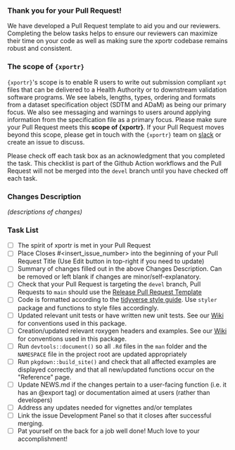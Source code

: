 ### Thank you for your Pull Request! 

We have developed a Pull Request template to aid you and our reviewers.  Completing the below tasks helps to ensure our reviewers can maximize their time on your code as well as making sure the xportr codebase remains robust and consistent.  

### The scope of `{xportr}`

`{xportr}`'s scope is to enable R users to write out submission compliant `xpt` files that can be delivered to a Health Authority or to downstream validation software programs.  We see labels, lengths, types, ordering and formats from a dataset specification object (SDTM and ADaM) as being our primary focus. We also see messaging and warnings to users around applying information from the specification file as a primary focus. Please make sure your Pull Request meets this **scope of {xportr}**. If your Pull Request moves beyond this scope, please get in touch with the `{xportr}` team on [slack](https://pharmaverse.slack.com/archives/C030EB2M4GM) or create an issue to discuss.

Please check off each task box as an acknowledgment that you completed the task. This checklist is part of the Github Action workflows and the Pull Request will not be merged into the `devel` branch until you have checked off each task.

### Changes Description

_(descriptions of changes)_ 

### Task List

- [ ] The spirit of xportr is met in your Pull Request
- [ ] Place Closes #<insert_issue_number> into the beginning of your Pull Request Title (Use Edit button in top-right if you need to update)
- [ ] Summary of changes filled out in the above Changes Description.  Can be removed or left blank if changes are minor/self-explanatory.
- [ ] Check that your Pull Request is targeting the `devel` branch, Pull Requests to `main` should use the [Release Pull Request Template](https://github.com/pharmaverse/xportr/blob/main/.github/PULL_REQUEST_TEMPLATE/release.md)
- [ ] Code is formatted according to the [tidyverse style guide](https://style.tidyverse.org/).  Use `styler` package and functions to style files accordingly.
- [ ] Updated relevant unit tests or have written new unit tests. See our [Wiki](https://github.com/atorus-research/xportr/wiki/Style-Guide-for-Unit-Tests) for conventions used in this package.
- [ ] Creation/updated relevant roxygen headers and examples. See our [Wiki](https://github.com/atorus-research/xportr/wiki/Style-Guide-for-Roxygen-Headers) for conventions used in this package.
- [ ] Run `devtools::document()` so all `.Rd` files in the `man` folder and the `NAMESPACE` file in the project root are updated appropriately
- [ ] Run `pkgdown::build_site()` and check that all affected examples are displayed correctly and that all new/updated functions occur on the "Reference" page.
- [ ] Update NEWS.md if the changes pertain to a user-facing function (i.e. it has an @export tag) or documentation aimed at users (rather than developers)
- [ ] Address any updates needed for vignettes and/or templates
- [ ] Link the issue Development Panel so that it closes after successful merging. 
- [ ] Pat yourself on the back for a job well done!  Much love to your accomplishment!
